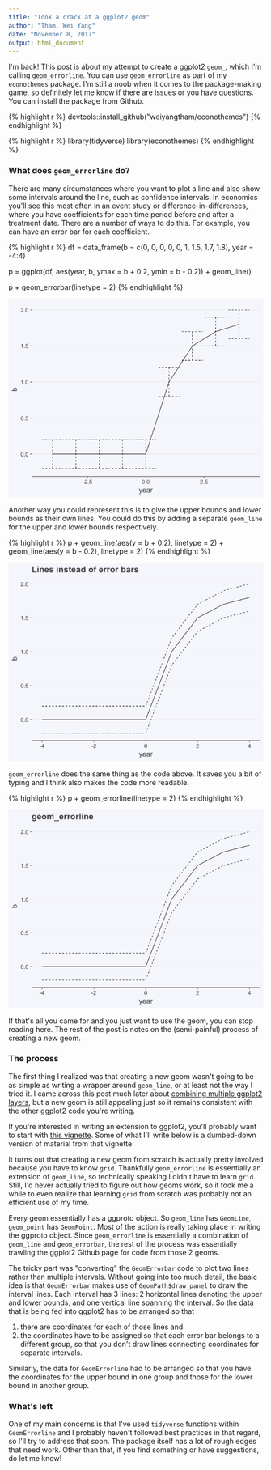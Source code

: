 ```yaml
---
title: "Took a crack at a ggplot2 geom"
author: "Tham, Wei Yang"
date: "November 8, 2017"
output: html_document
---
```




I'm back! This post is about my attempt to create a ggplot2 `geom_`, which I'm calling `geom_errorline`. You can use `geom_errorline` as part of my `econothemes` package. I'm still a noob when it comes to the package-making game, so definitely let me know if there are issues or you have questions. You can install the package from Github. 


{% highlight r %}
devtools::install_github("weiyangtham/econothemes")
{% endhighlight %}


{% highlight r %}
library(tidyverse)
library(econothemes)
{% endhighlight %}


### What does `geom_errorline` do?

There are many circumstances where you want to plot a line and also show some intervals around the line, such as confidence intervals. In economics you'll see this most often in an event study or difference-in-differences, where you have coefficients for each time period before and after a treatment date. There are a number of ways to do this. For example, you can have an error bar for each coefficient.


{% highlight r %}
df = data_frame(b = c(0, 0, 0, 0, 0, 1, 1.5, 1.7, 1.8), 
           year = -4:4)

p = ggplot(df, aes(year, b, ymax = b + 0.2, ymin = b - 0.2)) + geom_line() 

p + geom_errorbar(linetype = 2) 
{% endhighlight %}

![center](/figs/2017-11-08-geom_errorline/unnamed-chunk-3-1.png)

Another way you could represent this is to give the upper bounds and lower bounds as their own lines. You could do this by adding a separate `geom_line` for the upper and lower bounds respectively.  


{% highlight r %}
p + 
  geom_line(aes(y = b + 0.2), linetype = 2) +
  geom_line(aes(y = b - 0.2), linetype = 2)
{% endhighlight %}

![center](/figs/2017-11-08-geom_errorline/unnamed-chunk-4-1.png)

`geom_errorline` does the same thing as the code above. It saves you a bit of typing and I think also makes the code more readable. 


{% highlight r %}
p + 
  geom_errorline(linetype = 2) 
{% endhighlight %}

![center](/figs/2017-11-08-geom_errorline/unnamed-chunk-5-1.png)

If that's all you came for and you just want to use the geom, you can stop reading here. The rest of the post is notes on the (semi-painful) process of creating a new geom. 

### The process

The first thing I realized was that creating a new geom wasn't going to be as simple as writing a wrapper around `geom_line`, or at least not the way I tried it. I came across this post much later about [combining multiple ggplot2 layers](https://martinsbioblogg.wordpress.com/2017/04/23/using-r-a-function-that-adds-multiple-ggplot2-layers/), but a new geom is still appealing just so it remains consistent with the other ggplot2 code you're writing.

If you're interested in writing an extension to ggplot2, you'll probably want to start with [this vignette](http://ggplot2.tidyverse.org/articles/extending-ggplot2.html). Some of what I'll write below is a dumbed-down version of material from that vignette.

It turns out that creating a new geom from scratch is actually pretty involved because you have to know `grid`. Thankfully `geom_errorline` is essentially an extension of `geom_line`, so technically speaking I didn't have to learn `grid`. Still, I'd never actually tried to figure out how geoms work, so it took me a while to even realize that learning `grid` from scratch was probably not an efficient use of my time. 

Every geom essentially has a ggproto object. So `geom_line` has `GeomLine`, `geom_point` has `GeomPoint`. Most of the action is really taking place in writing the ggproto object. Since `geom_errorline` is essentially a combination of `geom_line` and `geom_errorbar`, the rest of the process was essentially trawling the ggplot2 Github page for code from those 2 geoms. 

The tricky part was "converting" the `GeomErrorbar` code to plot two lines rather than multiple intervals. Without going into too much detail, the basic idea is that `GeomErrorbar` makes use of `GeomPath$draw_panel` to draw the interval lines. Each interval has 3 lines: 2 horizontal lines denoting the upper and lower bounds, and one vertical line spanning the interval. So the data that is being fed into ggplot2 has to be arranged so that 

1. there are coordinates for each of those lines and
2. the coordinates have to be assigned so that each error bar belongs to a different group, so that you don't draw lines connecting coordinates for separate intervals.

Similarly, the data for `GeomErrorline` had to be arranged so that you have the coordinates for the upper bound in one group and those for the lower bound in another group.

### What's left

One of my main concerns is that I've used `tidyverse` functions within `GeomErrorline` and I probably haven't followed best practices in that regard, so I'll try to address that soon. The package itself has a lot of rough edges that need work. Other than that, if you find something or have suggestions, do let me know!






